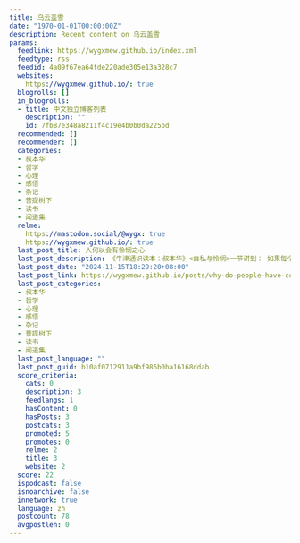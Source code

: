 ```yaml
---
title: 乌云盖雪
date: "1970-01-01T00:00:00Z"
description: Recent content on 乌云盖雪
params:
  feedlink: https://wygxmew.github.io/index.xml
  feedtype: rss
  feedid: 4a09f67ea64fde220ade305e13a328c7
  websites:
    https://wygxmew.github.io/: true
  blogrolls: []
  in_blogrolls:
  - title: 中文独立博客列表
    description: ""
    id: 7fb87e348a8211f4c19e4b0b0da225bd
  recommended: []
  recommender: []
  categories:
  - 叔本华
  - 哲学
  - 心理
  - 感悟
  - 杂记
  - 菩提树下
  - 读书
  - 闻道集
  relme:
    https://mastodon.social/@wygx: true
    https://wygxmew.github.io/: true
  last_post_title: 人何以会有怜悯之心
  last_post_description: 《牛津通识读本：叔本华》<自私与怜悯>一节讲到： 如果每个人的心理结构中都有一部分怜悯的成分，那余下的还有什么？叔本华的全部解答如
  last_post_date: "2024-11-15T18:29:20+08:00"
  last_post_link: https://wygxmew.github.io/posts/why-do-people-have-compassion/
  last_post_categories:
  - 叔本华
  - 哲学
  - 心理
  - 感悟
  - 杂记
  - 菩提树下
  - 读书
  - 闻道集
  last_post_language: ""
  last_post_guid: b10af0712911a9bf986b0ba16168ddab
  score_criteria:
    cats: 0
    description: 3
    feedlangs: 1
    hasContent: 0
    hasPosts: 3
    postcats: 3
    promoted: 5
    promotes: 0
    relme: 2
    title: 3
    website: 2
  score: 22
  ispodcast: false
  isnoarchive: false
  innetwork: true
  language: zh
  postcount: 78
  avgpostlen: 0
---
```

